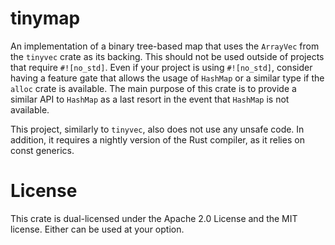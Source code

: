 # tinymap

An implementation of a binary tree-based map that uses the `ArrayVec` from the `tinyvec` crate as its backing. This should not be used outside of projects that require `#![no_std]`. Even if your project is using `#![no_std]`, consider having a feature gate that allows the usage of `HashMap` or a similar type if the `alloc` crate is available. The main purpose of this crate is to provide a similar API to `HashMap` as a last resort in the event that `HashMap` is not available.

This project, similarly to `tinyvec`, also does not use any unsafe code. In addition, it requires a nightly version of the Rust compiler, as it relies on const generics.

# License

This crate is dual-licensed under the Apache 2.0 License and the MIT license. Either can be used at your option.
